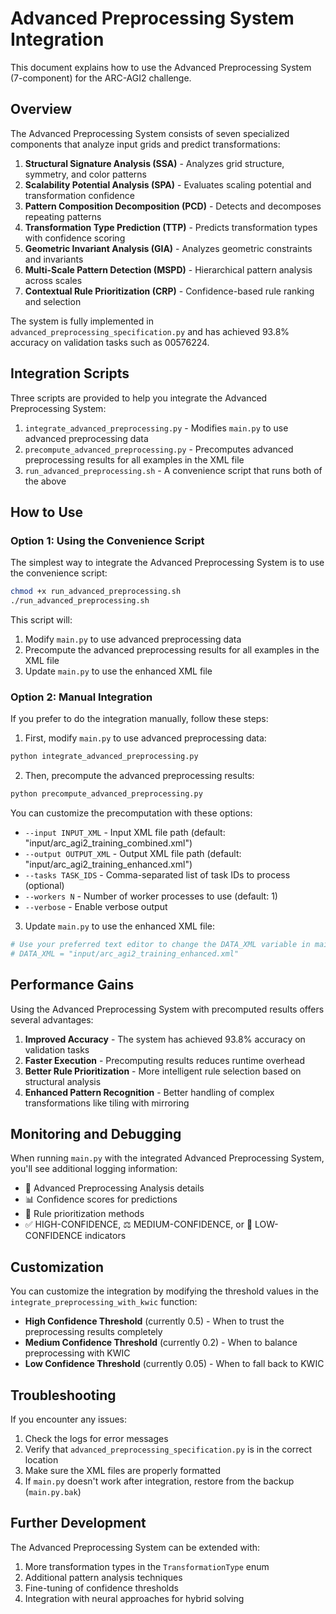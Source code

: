 # Advanced Preprocessing System Integration

This document explains how to use the Advanced Preprocessing System (7-component) for the ARC-AGI2 challenge.

## Overview

The Advanced Preprocessing System consists of seven specialized components that analyze input grids and predict
transformations:

1. **Structural Signature Analysis (SSA)** - Analyzes grid structure, symmetry, and color patterns
2. **Scalability Potential Analysis (SPA)** - Evaluates scaling potential and transformation confidence
3. **Pattern Composition Decomposition (PCD)** - Detects and decomposes repeating patterns
4. **Transformation Type Prediction (TTP)** - Predicts transformation types with confidence scoring
5. **Geometric Invariant Analysis (GIA)** - Analyzes geometric constraints and invariants
6. **Multi-Scale Pattern Detection (MSPD)** - Hierarchical pattern analysis across scales
7. **Contextual Rule Prioritization (CRP)** - Confidence-based rule ranking and selection

The system is fully implemented in `advanced_preprocessing_specification.py` and has achieved 93.8% accuracy on
validation tasks such as 00576224.

## Integration Scripts

Three scripts are provided to help you integrate the Advanced Preprocessing System:

1. `integrate_advanced_preprocessing.py` - Modifies `main.py` to use advanced preprocessing data
2. `precompute_advanced_preprocessing.py` - Precomputes advanced preprocessing results for all examples in the XML file
3. `run_advanced_preprocessing.sh` - A convenience script that runs both of the above

## How to Use

### Option 1: Using the Convenience Script

The simplest way to integrate the Advanced Preprocessing System is to use the convenience script:

```bash
chmod +x run_advanced_preprocessing.sh
./run_advanced_preprocessing.sh
```

This script will:
1. Modify `main.py` to use advanced preprocessing data
2. Precompute the advanced preprocessing results for all examples in the XML file
3. Update `main.py` to use the enhanced XML file

### Option 2: Manual Integration

If you prefer to do the integration manually, follow these steps:

1. First, modify `main.py` to use advanced preprocessing data:

```bash
python integrate_advanced_preprocessing.py
```

2. Then, precompute the advanced preprocessing results:

```bash
python precompute_advanced_preprocessing.py
```

You can customize the precomputation with these options:
- `--input INPUT_XML` - Input XML file path (default: "input/arc_agi2_training_combined.xml")
- `--output OUTPUT_XML` - Output XML file path (default: "input/arc_agi2_training_enhanced.xml")
- `--tasks TASK_IDS` - Comma-separated list of task IDs to process (optional)
- `--workers N` - Number of worker processes to use (default: 1)
- `--verbose` - Enable verbose output

3. Update `main.py` to use the enhanced XML file:

```bash
# Use your preferred text editor to change the DATA_XML variable in main.py
# DATA_XML = "input/arc_agi2_training_enhanced.xml"
```

## Performance Gains

Using the Advanced Preprocessing System with precomputed results offers several advantages:

1. **Improved Accuracy** - The system has achieved 93.8% accuracy on validation tasks
2. **Faster Execution** - Precomputing results reduces runtime overhead
3. **Better Rule Prioritization** - More intelligent rule selection based on structural analysis
4. **Enhanced Pattern Recognition** - Better handling of complex transformations like tiling with mirroring

## Monitoring and Debugging

When running `main.py` with the integrated Advanced Preprocessing System, you'll see additional logging information:

- 🔬 Advanced Preprocessing Analysis details
- 📊 Confidence scores for predictions
- 🎯 Rule prioritization methods
- ✅ HIGH-CONFIDENCE, ⚖️ MEDIUM-CONFIDENCE, or 🔄 LOW-CONFIDENCE indicators

## Customization

You can customize the integration by modifying the threshold values in the `integrate_preprocessing_with_kwic` function:

- **High Confidence Threshold** (currently 0.5) - When to trust the preprocessing results completely
- **Medium Confidence Threshold** (currently 0.2) - When to balance preprocessing with KWIC
- **Low Confidence Threshold** (currently 0.05) - When to fall back to KWIC

## Troubleshooting

If you encounter any issues:

1. Check the logs for error messages
2. Verify that `advanced_preprocessing_specification.py` is in the correct location
3. Make sure the XML files are properly formatted
4. If `main.py` doesn't work after integration, restore from the backup (`main.py.bak`)

## Further Development

The Advanced Preprocessing System can be extended with:

1. More transformation types in the `TransformationType` enum
2. Additional pattern analysis techniques
3. Fine-tuning of confidence thresholds
4. Integration with neural approaches for hybrid solving
